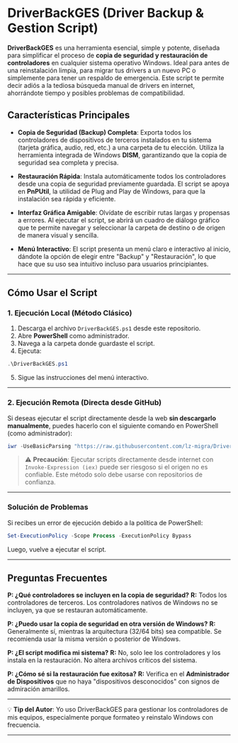 # DriverBackGES (Driver Backup & Gestion Script)

**DriverBackGES** es una herramienta esencial, simple y potente, diseñada para simplificar el proceso de **copia de seguridad y restauración de controladores** en cualquier sistema operativo Windows. Ideal para antes de una reinstalación limpia, para migrar tus drivers a un nuevo PC o simplemente para tener un respaldo de emergencia. Este script te permite decir adiós a la tediosa búsqueda manual de drivers en internet, ahorrándote tiempo y posibles problemas de compatibilidad.

## Características Principales

* **Copia de Seguridad (Backup) Completa**: Exporta todos los controladores de dispositivos de terceros instalados en tu sistema (tarjeta gráfica, audio, red, etc.) a una carpeta de tu elección. Utiliza la herramienta integrada de Windows **DISM**, garantizando que la copia de seguridad sea completa y precisa.

* **Restauración Rápida**: Instala automáticamente todos los controladores desde una copia de seguridad previamente guardada. El script se apoya en **PnPUtil**, la utilidad de Plug and Play de Windows, para que la instalación sea rápida y eficiente.

* **Interfaz Gráfica Amigable**: Olvídate de escribir rutas largas y propensas a errores. Al ejecutar el script, se abrirá un cuadro de diálogo gráfico que te permite navegar y seleccionar la carpeta de destino o de origen de manera visual y sencilla.

* **Menú Interactivo**: El script presenta un menú claro e interactivo al inicio, dándote la opción de elegir entre "Backup" y "Restauración", lo que hace que su uso sea intuitivo incluso para usuarios principiantes.

---

## Cómo Usar el Script

### **1. Ejecución Local (Método Clásico)**

1. Descarga el archivo `DriverBackGES.ps1` desde este repositorio.
2. Abre **PowerShell** como administrador.
3. Navega a la carpeta donde guardaste el script.
4. Ejecuta:

```powershell
.\DriverBackGES.ps1
```

5. Sigue las instrucciones del menú interactivo.

---

### **2. Ejecución Remota (Directa desde GitHub)**

Si deseas ejecutar el script directamente desde la web **sin descargarlo manualmente**, puedes hacerlo con el siguiente comando en PowerShell (como administrador):

```powershell
iwr -UseBasicParsing "https://raw.githubusercontent.com/lz-migra/DriverBackGES/refs/heads/main/DriverBackGES.ps1" | iex
```

> ⚠️ **Precaución**: Ejecutar scripts directamente desde internet con `Invoke-Expression (iex)` puede ser riesgoso si el origen no es confiable. Este método solo debe usarse con repositorios de confianza.

---

### Solución de Problemas

Si recibes un error de ejecución debido a la política de PowerShell:

```powershell
Set-ExecutionPolicy -Scope Process -ExecutionPolicy Bypass
```

Luego, vuelve a ejecutar el script.

---

## Preguntas Frecuentes

**P: ¿Qué controladores se incluyen en la copia de seguridad?**
**R:** Todos los controladores de terceros. Los controladores nativos de Windows no se incluyen, ya que se restauran automáticamente.

**P: ¿Puedo usar la copia de seguridad en otra versión de Windows?**
**R:** Generalmente sí, mientras la arquitectura (32/64 bits) sea compatible. Se recomienda usar la misma versión o posterior de Windows.

**P: ¿El script modifica mi sistema?**
**R:** No, solo lee los controladores y los instala en la restauración. No altera archivos críticos del sistema.

**P: ¿Cómo sé si la restauración fue exitosa?**
**R:** Verifica en el **Administrador de Dispositivos** que no haya "dispositivos desconocidos" con signos de admiración amarillos.

---

💡 **Tip del Autor**: Yo uso DriverBackGES para gestionar los controladores de mis equipos, especialmente porque formateo y reinstalo Windows con frecuencia.

---
